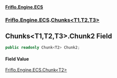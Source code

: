#### [Friflo.Engine.ECS](index.md 'index')
### [Friflo.Engine.ECS](Friflo.Engine.ECS.md 'Friflo.Engine.ECS').[Chunks&lt;T1,T2,T3&gt;](Chunks_T1,T2,T3_.md 'Friflo.Engine.ECS.Chunks<T1,T2,T3>')

## Chunks<T1,T2,T3>.Chunk2 Field

```csharp
public readonly Chunk<T2> Chunk2;
```

#### Field Value
[Friflo.Engine.ECS.Chunk&lt;](Chunk_T_.md 'Friflo.Engine.ECS.Chunk<T>')[T2](Chunks_T1,T2,T3_.md#Friflo.Engine.ECS.Chunks_T1,T2,T3_.T2 'Friflo.Engine.ECS.Chunks<T1,T2,T3>.T2')[&gt;](Chunk_T_.md 'Friflo.Engine.ECS.Chunk<T>')